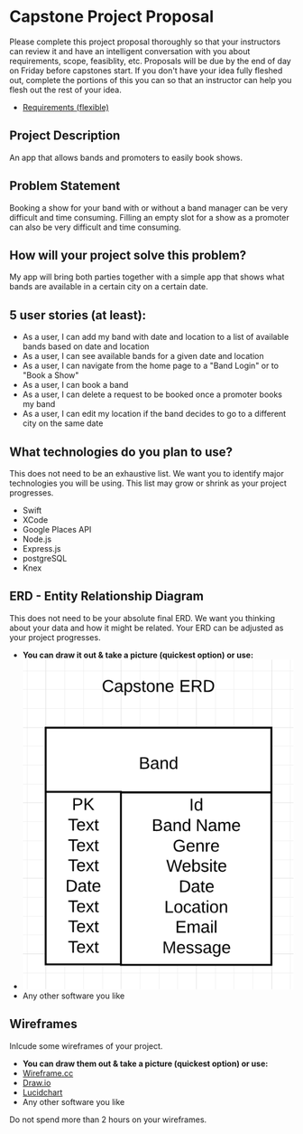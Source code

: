 # Capstone Project Proposal

Please complete this project proposal thoroughly so that your instructors can review it and have an intelligent conversation with you about requirements, scope, feasiblity, etc. Proposals will be due by the end of day on Friday before capstones start. If you don't have your idea fully fleshed out, complete the portions of this you can so that an instructor can help you flesh out the rest of your idea.

* [Requirements (flexible)](https://gist.github.com/matt-winzer/745abaadb509371dfee2a756c8da0c5e)

## Project Description
An app that allows bands and promoters to easily book shows.


## Problem Statement
Booking a show for your band with or without a band manager can be very difficult and time consuming. Filling an empty slot for a show as a promoter can also be very difficult and time consuming.

## How will your project solve this problem?
My app will bring both parties together with a simple app that shows what bands are available in a certain city on a certain date.


## 5 user stories (at least):

* As a user, I can add my band with date and location to a list of available bands based on date and location
* As a user, I can see available bands for a given date and location
* As a user, I can navigate from the home page to a "Band Login" or to "Book a Show"
* As a user, I can book a band 
* As a user, I can delete a request to be booked once a promoter books my band
* As a user, I can edit my location if the band decides to go to a different city on the same date

## What technologies do you plan to use?

This does not need to be an exhaustive list. We want you to identify major technologies you will be using. This list may grow or shrink as your project progresses.

* Swift
* XCode
* Google Places API
* Node.js
* Express.js
* postgreSQL
* Knex

## ERD - Entity Relationship Diagram

This does not need to be your absolute final ERD. We want you thinking about your data and how it might be related. Your ERD can be adjusted as your project progresses. 
* **You can draw it out & take a picture (quickest option) or use:**
* ![ERD](https://github.com/MattHuston1/Giggle/blob/master/images/CapstoneERD.png)
* Any other software you like





## Wireframes

Inlcude some wireframes of your project.
* **You can draw them out & take a picture (quickest option) or use:**
* [Wireframe.cc](https://wireframe.cc/)
* [Draw.io](https://www.draw.io/)
* [Lucidchart](https://www.lucidchart.com/)
* Any other software you like

Do not spend more than 2 hours on your wireframes.

